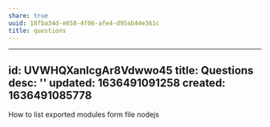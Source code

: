 ```yaml
---
share: true
uuid: 18fba34d-e658-4f06-afe4-d95ab44e361c
title: questions
---
```

---
id: UVWHQXanIcgAr8Vdwwo45
title: Questions
desc: ''
updated: 1636491091258
created: 1636491085778
---

How to list exported modules form file nodejs